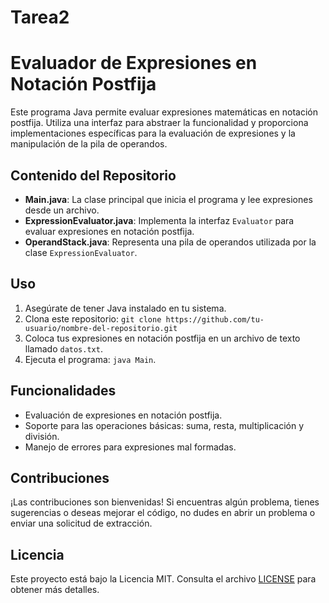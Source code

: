 # Tarea2

# Evaluador de Expresiones en Notación Postfija

Este programa Java permite evaluar expresiones matemáticas en notación postfija. Utiliza una interfaz para abstraer la funcionalidad y proporciona implementaciones específicas para la evaluación de expresiones y la manipulación de la pila de operandos.

## Contenido del Repositorio

- **Main.java**: La clase principal que inicia el programa y lee expresiones desde un archivo.
- **ExpressionEvaluator.java**: Implementa la interfaz `Evaluator` para evaluar expresiones en notación postfija.
- **OperandStack.java**: Representa una pila de operandos utilizada por la clase `ExpressionEvaluator`.

## Uso

1. Asegúrate de tener Java instalado en tu sistema.
2. Clona este repositorio: `git clone https://github.com/tu-usuario/nombre-del-repositorio.git`
3. Coloca tus expresiones en notación postfija en un archivo de texto llamado `datos.txt`.
4. Ejecuta el programa: `java Main`.

## Funcionalidades

- Evaluación de expresiones en notación postfija.
- Soporte para las operaciones básicas: suma, resta, multiplicación y división.
- Manejo de errores para expresiones mal formadas.

## Contribuciones

¡Las contribuciones son bienvenidas! Si encuentras algún problema, tienes sugerencias o deseas mejorar el código, no dudes en abrir un problema o enviar una solicitud de extracción.

## Licencia

Este proyecto está bajo la Licencia MIT. Consulta el archivo [LICENSE](LICENSE) para obtener más detalles.

